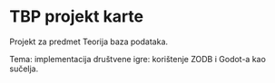 # TBP projekt karte
 
Projekt za predmet Teorija baza podataka.

Tema: implementacija društvene igre: korištenje ZODB i Godot-a kao sučelja.
